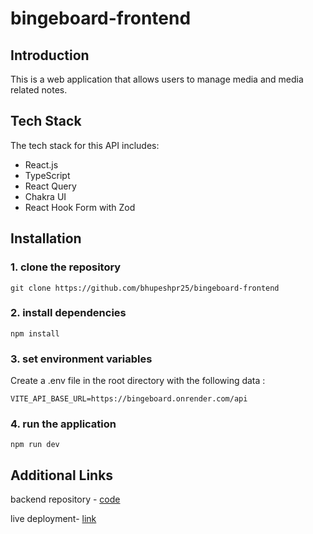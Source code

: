 # bingeboard-frontend

## Introduction

This is a web application that allows users to manage media and media related notes.

## Tech Stack

The tech stack for this API includes:

- React.js
- TypeScript
- React Query
- Chakra UI
- React Hook Form with Zod

## Installation

### 1. clone the repository
```git clone https://github.com/bhupeshpr25/bingeboard-frontend```

### 2. install dependencies
```npm install```

### 3. set environment variables
Create a .env file in the root directory with the following data :

```VITE_API_BASE_URL=https://bingeboard.onrender.com/api```

### 4. run the application
```npm run dev```

## Additional Links

backend repository - [code](https://github.com/bhupeshpr25/bingeboard-backend)

live deployment- [link](https://bingeboard.vercel.app/)
